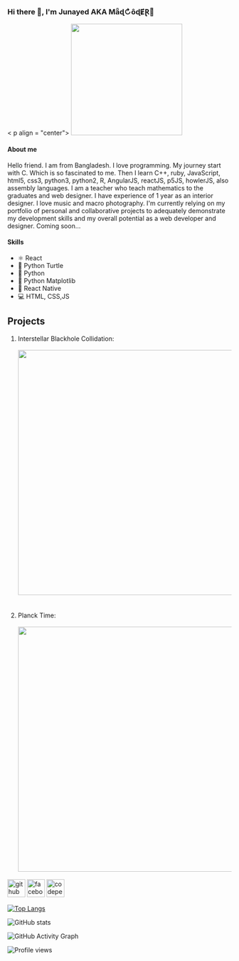 ### Hi there 👋, I'm  Junayed AKA Mǟɖ↻ôɖɆⱤ💉
< p align = "center"> 
<img src ="https://github.com/solomadcoder/solomadcoder/blob/main/images%20-%202021-09-15T170610.821.png" width ="250px" />
</p>

#### About me

Hello friend. I am from Bangladesh. I love programming. My journey start with C. Which is so fascinated to me. Then I learn C++, ruby, JavaScript, html5, css3, python3, python2, R, AngularJS, reactJS, p5JS, howlerJS, also assembly languages. I am a teacher who teach mathematics to the graduates and web designer. I have experience of 1 year as an interior designer. I love music and macro photography. I'm currently relying on my portfolio of personal and collaborative projects to adequately demonstrate my development skills and my overall potential as a web developer and designer. Coming soon...

#### Skills
* ⚛️ React 
* 🐢 Python Turtle
* 🐍 Python
* 🧮 Python Matplotlib
* 📱 React Native 
* 💻 HTML, CSS,JS



## Projects
1. Interstellar Blackhole Collidation:<br/><br/> <img src="https://github.com/solomadcoder/solomadcoder/blob/main/121130879_1295479340800908_2272639594534106023_n.gif" width = "550px" /><br/><br/><br/>
2. Planck Time:<br/><br/> <img src = "https://github.com/solomadcoder/solomadcoder/blob/main/120367982_253625649309566_5251691976212979310_n.gif" width = "550px" />

[<img src='https://cdn.jsdelivr.net/npm/simple-icons@3.0.1/icons/github.svg' alt='github' height='40'>](https://github.com/solomadcoder)  [<img src='https://cdn.jsdelivr.net/npm/simple-icons@3.0.1/icons/facebook.svg' alt='facebook' height='40'>](https://www.facebook.com/node.jAs)  [<img src='https://cdn.jsdelivr.net/npm/simple-icons@3.0.1/icons/codepen.svg' alt='codepen' height='40'>](https://codepen.io/maDCoder-BD)  

[![Top Langs](https://github-readme-stats.vercel.app/api/top-langs/?username=solomadcoder)](https://github.com/anuraghazra/github-readme-stats)

![GitHub stats](https://github-readme-stats.vercel.app/api?username=solomadcoder&show_icons=true)  

![GitHub Activity Graph](https://activity-graph.herokuapp.com/graph?username=solomadcoder)  

![Profile views](https://gpvc.arturio.dev/solomadcoder)  
















